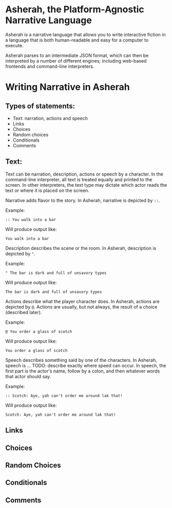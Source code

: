 Asherah, the Platform-Agnostic Narrative Language
========


Asherah is a narrative language that allows you to write interactive fiction in a language that is both human-readable and easy for a computer to execute.

Asherah parses to an intermediate JSON format, which can then be interpreted by a number of different engines; including web-based frontends and command-line interpreters.


Writing Narrative in Asherah
========

Types of statements:
--------
 * Text: narration, actions and speech
 * Links
 * Choices
 * Random choices
 * Conditionals
 * Comments


Text:
-----
Text can be narration, description, actions or speech by a character. In the command-line interpreter, all text is treated equally and printed to the screen. In other interpreters, the text type may dictate which actor reads the text or where it is placed on the screen.

Narrative adds flavor to the story. In Asherah, narrative is depicted by `::`.

Example:

    :: You walk into a bar

Will produce output like:

    You walk into a bar


Description describes the scene or the room. In Asherah, description is depicted by `"`.

Example:

    " The bar is dark and full of unsavory types

Will produce output like:

    The bar is dark and full of unsavory types


Actions describe what the player character does. In Asherah, actions are depicted by `@`. Actions are usually, but not always, the result of a choice (described later).

Example:

    @ You order a glass of scotch

Will produce output like:

    You order a glass of scotch


Speech describes something said by one of the characters. In Asherah, speech is ... TODO: describe exactly where speed can occur. In speech, the first part is the actor's name, follow by a colon, and then whatever words that actor should say.

Example:

    :: Scotch: Aye, yah can't order me around lak that!

Will produce output like:

    Scotch: Aye, yah can't order me around lak that!


Links
-----

Choices
-------

Random Choices
--------------

Conditionals
------------

Comments
--------
